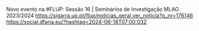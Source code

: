 Novo evento na #FLUP: Sessão 16 | Seminários de Investigação MLAG 2023/2024 https://sigarra.up.pt/flup/noticias_geral.ver_noticia?p_nr=176146 https://social.dfaria.eu/?hashtag=2024-06-18T07:00:03Z